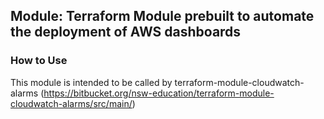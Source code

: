 ## Module: Terraform Module prebuilt to automate the deployment of AWS dashboards

### How to Use

This module is intended to be called by terraform-module-cloudwatch-alarms
(https://bitbucket.org/nsw-education/terraform-module-cloudwatch-alarms/src/main/)
